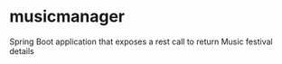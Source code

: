 # musicmanager

Spring Boot application that exposes a rest call to return Music festival details


